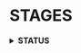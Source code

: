 # STAGES

<details>

**<summary>STATUS</summary>**

**rolodexter NOTICE: FILE OUTDATED**  

📌 **STATUS: OUTDATED**  
📌 **REVISION PENDING**  

_This file is **slated for updating** and does not reflect the latest developments, frameworks, or integrations within the rolodexter intelligence system. It may contain **outdated concepts, incomplete references, or deprecated methodologies**._  

</details>
